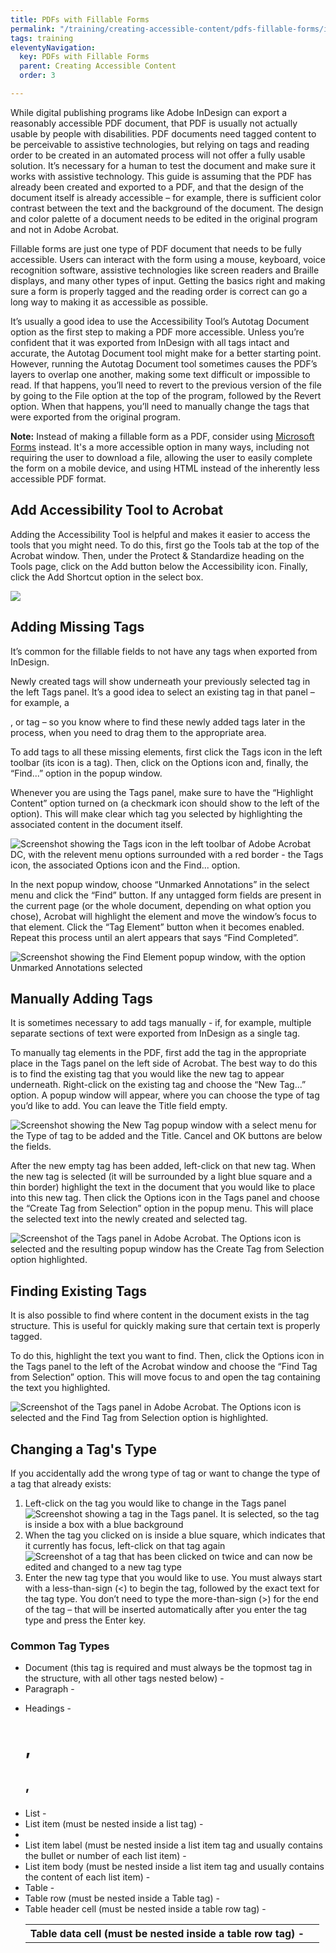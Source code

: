 ```yaml
---
title: PDFs with Fillable Forms
permalink: "/training/creating-accessible-content/pdfs-fillable-forms/index.html"
tags: training
eleventyNavigation:
  key: PDFs with Fillable Forms
  parent: Creating Accessible Content
  order: 3

---
```

While digital publishing programs like Adobe InDesign can export a reasonably accessible PDF document, that PDF is usually not actually usable by people with disabilities. PDF documents need tagged content to be perceivable to assistive technologies, but relying on tags and reading order to be created in an automated process will not offer a fully usable solution. It’s necessary for a human to test the document and make sure it works with assistive technology. This guide is assuming that the PDF has already been created and exported to a PDF, and that the design of the document itself is already accessible – for example, there is sufficient color contrast between the text and the background of the document. The design and color palette of a document needs to be edited in the original program and not in Adobe Acrobat.

Fillable forms are just one type of PDF document that needs to be fully accessible. Users can interact with the form using a mouse, keyboard, voice recognition software, assistive technologies like screen readers and Braille displays, and many other types of input. Getting the basics right and making sure a form is properly tagged and the reading order is correct can go a long way to making it as accessible as possible.

It’s usually a good idea to use the Accessibility Tool’s Autotag Document option as the first step to making a PDF more accessible. Unless you’re confident that it was exported from InDesign with all tags intact and accurate, the Autotag Document tool might make for a better starting point. However, running the Autotag Document tool sometimes causes the PDF’s layers to overlap one another, making some text difficult or impossible to read. If that happens, you’ll need to revert to the previous version of the file by going to the File option at the top of the program, followed by the Revert option. When that happens, you’ll need to manually change the tags that were exported from the original program.

**Note:** Instead of making a fillable form as a PDF, consider using [Microsoft Forms](/training/creating-accessible-content/microsoft-forms/) instead. It's a more accessible option in many ways, including not requiring the user to download a file, allowing the user to easily complete the form on a mobile device, and using HTML instead of the inherently less accessible PDF format.

## Add Accessibility Tool to Acrobat

Adding the Accessibility Tool is helpful and makes it easier to access the tools that you might need. To do this, first go the Tools tab at the top of the Acrobat window. Then, under the Protect & Standardize heading on the Tools page, click on the Add button below the Accessibility icon. Finally, click the Add Shortcut option in the select box.

![](/static/img/add-tools.png)

## Adding Missing Tags

It’s common for the fillable fields to not have any tags when exported from InDesign.

Newly created tags will show underneath your previously selected tag in the left Tags panel. It’s a good idea to select an existing tag in that panel – for example, a <P>, <Art> or <Sect> tag – so you know where to find these newly added tags later in the process, when you need to drag them to the appropriate area.

To add tags to all these missing elements, first click the Tags icon in the left toolbar (its icon is a tag). Then, click on the Options icon and, finally, the “Find...” option in the popup window.

Whenever you are using the Tags panel, make sure to have the “Highlight Content” option turned on (a checkmark icon should show to the left of the option). This will make clear which tag you selected by highlighting the associated content in the document itself.

![Screenshot showing the Tags icon in the left toolbar of Adobe Acrobat DC, with the relevent menu options surrounded with a red border - the Tags icon, the associated Options icon and the Find... option.](/static/img/find-tag-from-selection.png)

In the next popup window, choose “Unmarked Annotations” in the select menu and click the “Find” button. If any untagged form fields are present in the current page (or the whole document, depending on what option you chose), Acrobat will highlight the element and move the window’s focus to that element. Click the “Tag Element” button when it becomes enabled. Repeat this process until an alert appears that says “Find Completed”.

![Screenshot showing the Find Element popup window, with the option Unmarked Annotations selected](/static/img/find-unmarked-annotations.png)

## Manually Adding Tags

It is sometimes necessary to add tags manually - if, for example, multiple separate sections of text were exported from InDesign as a single tag.

To manually tag elements in the PDF, first add the tag in the appropriate place in the Tags panel on the left side of Acrobat. The best way to do this is to find the existing tag that you would like the new tag to appear underneath. Right-click on the existing tag and choose the “New Tag...” option. A popup window will appear, where you can choose the type of tag you’d like to add. You can leave the Title field empty.

![Screenshot showing the New Tag popup window with a select menu for the Type of tag to be added and the Title. Cancel and OK buttons are below the fields.](/static/img/new-paragraph-tag.png)

After the new empty tag has been added, left-click on that new tag. When the new tag is selected (it will be surrounded by a light blue square and a thin border) highlight the text in the document that you would like to place into this new tag. Then click the Options icon in the Tags panel and choose the “Create Tag from Selection” option in the popup menu. This will place the selected text into the newly created and selected tag.

![Screenshot of the Tags panel in Adobe Acrobat. The Options icon is selected and the resulting popup window has the Create Tag from Selection option highlighted.](/static/img/create-tag-from-selection.png)

## Finding Existing Tags

It is also possible to find where content in the document exists in the tag structure. This is useful for quickly making sure that certain text is properly tagged.

To do this, highlight the text you want to find. Then, click the Options icon in the Tags panel to the left of the Acrobat window and choose the “Find Tag from Selection” option. This will move focus to and open the tag containing the text you highlighted.

![Screenshot of the Tags panel in Adobe Acrobat. The Options icon is selected and the Find Tag from Selection option is highlighted.](/static/img/find-tag-from-selection-1.png)

## Changing a Tag's Type

If you accidentally add the wrong type of tag or want to change the type of a tag that already exists:

1. Left-click on the tag you would like to change in the Tags panel  
   ![Screenshot showing a <P> tag in the Tags panel. It is selected, so the tag is inside a box with a blue background](/static/img/selected-tag.png)
2. When the tag you clicked on is inside a blue square, which indicates that it currently has focus, left-click on that tag again  
   ![Screenshot of a <P> tag that has been clicked on twice and can now be edited and changed to a new tag type](/static/img/editable-tag.png)
3. Enter the new tag type that you would like to use. You must always start with a less-than-sign (<) to begin the tag, followed by the exact text for the tag type. You don’t need to type the more-than-sign (>) for the end of the tag – that will be inserted automatically after you enter the tag type and press the Enter key.

### Common Tag Types

* Document (this tag is required and must always be the topmost tag in the structure, with all other tags nested below) - <Document>
* Paragraph - <P>
* Headings - <H1>, <H2>, <H3>
* List - <L>
* List item (must be nested inside a list tag) - <LI>
* List item label (must be nested inside a list item tag and usually contains the bullet or number of each list item) - <Lbl>
* List item body (must be nested inside a list item tag and usually contains the content of each list item) - <LBody>
* Table - <Table>
* Table row (must be nested inside a Table tag) - <TR>
* Table header cell (must be nested inside a table row tag) - <TH>
* Table data cell (must be nested inside a table row tag) - <TD>